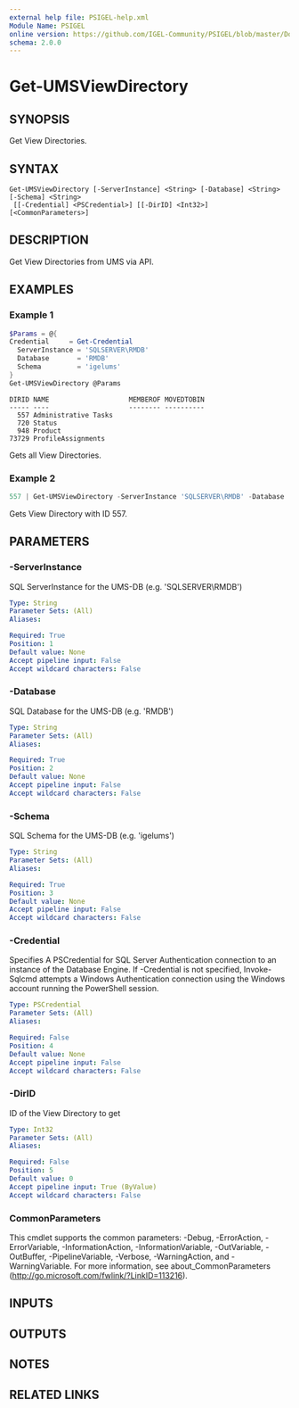 ```yaml
---
external help file: PSIGEL-help.xml
Module Name: PSIGEL
online version: https://github.com/IGEL-Community/PSIGEL/blob/master/Docs/Get-UMSViewDirectory.md
schema: 2.0.0
---
```


# Get-UMSViewDirectory

## SYNOPSIS
Get View Directories.

## SYNTAX

```
Get-UMSViewDirectory [-ServerInstance] <String> [-Database] <String> [-Schema] <String>
 [[-Credential] <PSCredential>] [[-DirID] <Int32>] [<CommonParameters>]
```

## DESCRIPTION
Get View Directories from UMS via API.

## EXAMPLES

### Example 1
```powershell
$Params = @{
Credential     = Get-Credential
  ServerInstance = 'SQLSERVER\RMDB'
  Database       = 'RMDB'
  Schema         = 'igelums'
}
Get-UMSViewDirectory @Params
```
```
DIRID NAME                    MEMBEROF MOVEDTOBIN
----- ----                    -------- ----------
  557 Administrative Tasks
  720 Status
  948 Product
73729 ProfileAssignments
```
Gets all View Directories.

### Example 2
```powershell
557 | Get-UMSViewDirectory -ServerInstance 'SQLSERVER\RMDB' -Database 'RMDB' -Schema 'igelums'
```

Gets View Directory with ID 557.

## PARAMETERS

### -ServerInstance
SQL ServerInstance for the UMS-DB (e.g.
'SQLSERVER\RMDB')

```yaml
Type: String
Parameter Sets: (All)
Aliases:

Required: True
Position: 1
Default value: None
Accept pipeline input: False
Accept wildcard characters: False
```

### -Database
SQL Database for the UMS-DB (e.g.
'RMDB')

```yaml
Type: String
Parameter Sets: (All)
Aliases:

Required: True
Position: 2
Default value: None
Accept pipeline input: False
Accept wildcard characters: False
```

### -Schema
SQL Schema for the UMS-DB (e.g.
'igelums')

```yaml
Type: String
Parameter Sets: (All)
Aliases:

Required: True
Position: 3
Default value: None
Accept pipeline input: False
Accept wildcard characters: False
```

### -Credential
Specifies A PSCredential for SQL Server Authentication connection to an instance of the Database Engine.
If -Credential is not specified, Invoke-Sqlcmd attempts a Windows Authentication connection using the
Windows account running the PowerShell session.

```yaml
Type: PSCredential
Parameter Sets: (All)
Aliases:

Required: False
Position: 4
Default value: None
Accept pipeline input: False
Accept wildcard characters: False
```

### -DirID
ID of the View Directory to get

```yaml
Type: Int32
Parameter Sets: (All)
Aliases:

Required: False
Position: 5
Default value: 0
Accept pipeline input: True (ByValue)
Accept wildcard characters: False
```

### CommonParameters
This cmdlet supports the common parameters: -Debug, -ErrorAction, -ErrorVariable, -InformationAction, -InformationVariable, -OutVariable, -OutBuffer, -PipelineVariable, -Verbose, -WarningAction, and -WarningVariable. For more information, see about_CommonParameters (http://go.microsoft.com/fwlink/?LinkID=113216).

## INPUTS

## OUTPUTS

## NOTES

## RELATED LINKS
